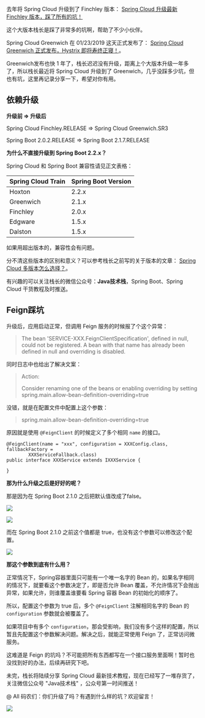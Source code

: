去年将 Spring Cloud 升级到了 Finchley 版本：
[Spring Cloud 升级最新 Finchley 版本，踩了所有的坑！](https://mp.weixin.qq.com/s/CvAmV4mjWHqNPkUoy0CwYw)

这个大版本栈长是踩了非常多的坑啊，帮助了不少小伙伴。

Spring Cloud Greenwich 在 01/23/2019 这天正式发布了：
[Spring Cloud Greenwich 正式发布，Hystrix 即将寿终正寝！](https://mp.weixin.qq.com/s/V6W634Rqjm9SoKb04bGygA)。

Greenwich发布也快 1 年了，栈长迟迟没有升级，距离上个大版本升级一年多了，所以栈长最近将 Spring Cloud 升级到了 Greenwich，几乎没踩多少坑，但也有坑，这里再记录分享一下，希望对你有用。

## 依赖升级

**升级前 => 升级后**

Spring Cloud Finchley.RELEASE => Spring Cloud Greenwich.SR3

Spring Boot 2.0.2.RELEASE => Spring Boot 2.1.7.RELEASE

**为什么不直接升级到 Spring Boot 2.2.x？**

Spring Cloud 和 Spring Boot 兼容性请见正文表格：

Spring Cloud Train | Spring Boot Version
---|---
Hoxton | 2.2.x
Greenwich | 2.1.x
Finchley | 2.0.x
Edgware | 1.5.x
Dalston | 1.5.x

如果用超出版本的，兼容性会有问题。

分不清这些版本的区别和意义？可以参考栈长之前写的关于版本的文章：
[Spring Cloud 多版本怎么选择？](https://mp.weixin.qq.com/s/IqlHFsIrFJ5vBG9-1gldJw)。

有兴趣的可以关注栈长的微信公众号：**Java技术栈**，Spring Boot、Spring Cloud 干货教程及时推送。

## Feign踩坑

升级后，应用启动正常，但调用 Feign 服务的时候报了个这个异常：

> The bean 'SERVICE-XXX.FeignClientSpecification', defined in null, could not be registered. A bean with that name has already been defined in null and overriding is disabled.

同时日志中也给出了解决文案：

> Action:
> 
> Consider renaming one of the beans or enabling overriding by setting spring.main.allow-bean-definition-overriding=true

没错，就是在配置文件中配置上这个参数：

> spring.main.allow-bean-definition-overriding=true

原因就是使用 `@FeignClient` 的时候定义了多个相同 `name` 的接口。

```
@FeignClient(name = "xxx", configuration = XXXConfig.class, fallbackFactory =
        XXXServiceFallback.class)
public interface XXXService extends IXXXService {

}
```

**那为什么升级之后是好好的呢？**

那是因为在 Spring Boot 2.1.0 之后把默认值改成了false。

![](http://img.javastack.cn/20191107153501.png)

![](http://img.javastack.cn/20191107164525.png)

而在 Spring Boot 2.1.0 之前这个值都是 true，也没有这个参数可以修改这个配置。

![](http://img.javastack.cn/20191107152500.png)

**那这个参数到底有什么用？**

正常情况下，Spring容器里面只可能有一个唯一名字的 Bean 的，如果名字相同的情况下，就要看这个参数决定了，即是否允许 Bean 覆盖，不允许情况下会抛出异常，如果允许，则谁覆盖谁要看 Spring 容器 Bean 的初始化的顺序了。

所以，配置这个参数为 true 后，多个 `@FeignClient` 注解相同名字的 Bean 的 `configuration` 参数就会被覆盖了。

如果项目中有多个 `configuration`，那会受影响，我们没有多个这样的配置，所以暂且先配置这个参数解决问题。解决之后，就能正常使用 Feign 了，正常访问微服务。

这难道是 Feign 的坑吗？不可能把所有东西都写在一个接口服务里面啊！暂时也没找到好的办法，后续再研究下吧。

未完，栈长将陆续分享 Spring Cloud 最新技术教程，现在已经写了一堆存货了，关注微信公众号 "Java技术栈" ，公众号第一时间推送！

@ All 码农们：你们升级了吗？有遇到什么样的坑？欢迎留言！

![](http://img.javastack.cn/wx_search_javastack.png)